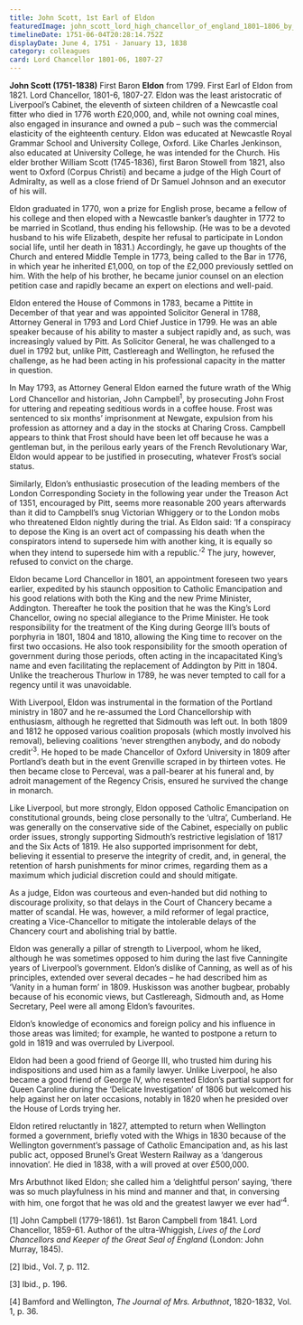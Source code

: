 ```yaml
---
title: John Scott, 1st Earl of Eldon
featuredImage: john_scott_lord_high_chancellor_of_england_1801–1806_by_william_cowen.jpg
timelineDate: 1751-06-04T20:28:14.752Z
displayDate: June 4, 1751 - January 13, 1838
category: colleagues
card: Lord Chancellor 1801-06, 1807-27
---
```

**John Scott (1751-1838)** First Baron **Eldon** from 1799. First Earl of Eldon from 1821. Lord Chancellor, 1801-6, 1807-27. Eldon was the least aristocratic of Liverpool’s Cabinet, the eleventh of sixteen children of a Newcastle coal fitter who died in 1776 worth £20,000, and, while not owning coal mines, also engaged in insurance and owned a pub – such was the commercial elasticity of the eighteenth century. Eldon was educated at Newcastle Royal Grammar School and University College, Oxford. Like Charles Jenkinson, also educated at University College, he was intended for the Church. His elder brother William Scott (1745-1836), first Baron Stowell from 1821, also went to Oxford (Corpus Christi) and became a judge of the High Court of Admiralty, as well as a close friend of Dr Samuel Johnson and an executor of his will. 

Eldon graduated in 1770, won a prize for English prose, became a fellow of his college and then eloped with a Newcastle banker’s daughter in 1772 to be married in Scotland, thus ending his fellowship. (He was to be a devoted husband to his wife Elizabeth, despite her refusal to participate in London social life, until her death in 1831.) Accordingly, he gave up thoughts of the Church and entered Middle Temple in 1773, being called to the Bar in 1776, in which year he inherited £1,000, on top of the £2,000 previously settled on him. With the help of his brother, he became junior counsel on an election petition case and rapidly became an expert on elections and well-paid. 

Eldon entered the House of Commons in 1783, became a Pittite in December of that year and was appointed Solicitor General in 1788, Attorney General in 1793 and Lord Chief Justice in 1799. He was an able speaker because of his ability to master a subject rapidly and, as such, was increasingly valued by Pitt. As Solicitor General, he was challenged to a duel in 1792 but, unlike Pitt, Castlereagh and Wellington, he refused the challenge, as he had been acting in his professional capacity in the matter in question.

In May 1793, as Attorney General Eldon earned the future wrath of the Whig Lord Chancellor and historian, John Campbell<sup>1</sup>,  by prosecuting John Frost for uttering and repeating seditious words in a coffee house. Frost was sentenced to six months’ imprisonment at Newgate, expulsion from his profession as attorney and a day in the stocks at Charing Cross. Campbell appears to think that Frost should have been let off because he was a gentleman but, in the perilous early years of the French Revolutionary War, Eldon would appear to be justified in prosecuting, whatever Frost’s social status. 

Similarly, Eldon’s enthusiastic prosecution of the leading members of the London Corresponding Society in the following year under the Treason Act of 1351, encouraged by Pitt, seems more reasonable 200 years afterwards than it did to Campbell’s snug Victorian Whiggery or to the London mobs who threatened Eldon nightly during the trial. As Eldon said: ‘If a conspiracy to depose the King is an overt act of compassing his death when the conspirators intend to supersede him with another king, it is equally so when they intend to supersede him with a republic.’<sup>2</sup>  The jury, however, refused to convict on the charge.

Eldon became Lord Chancellor in 1801, an appointment foreseen two years earlier, expedited by his staunch opposition to Catholic Emancipation and his good relations with both the King and the new Prime Minister, Addington. Thereafter he took the position that he was the King’s Lord Chancellor, owing no special allegiance to the Prime Minister. He took responsibility for the treatment of the King during George III’s bouts of porphyria in 1801, 1804 and 1810, allowing the King time to recover on the first two occasions. He also took responsibility for the smooth operation of government during those periods, often acting in the incapacitated King’s name and even facilitating the replacement of Addington by Pitt in 1804. Unlike the treacherous Thurlow in 1789, he was never tempted to call for a regency until it was unavoidable. 

With Liverpool, Eldon was instrumental in the formation of the Portland ministry in 1807 and he re-assumed the Lord Chancellorship with enthusiasm, although he regretted that Sidmouth was left out. In both 1809 and 1812 he opposed various coalition proposals (which mostly involved his removal), believing coalitions ‘never strengthen anybody, and do nobody credit’<sup>3</sup>.  He hoped to be made Chancellor of Oxford University in 1809 after Portland’s death but in the event Grenville scraped in by thirteen votes. He then became close to Perceval, was a pall-bearer at his funeral and, by adroit management of the Regency Crisis, ensured he survived the change in monarch.

Like Liverpool, but more strongly, Eldon opposed Catholic Emancipation on constitutional grounds, being close personally to the ‘ultra’, Cumberland. He was generally on the conservative side of the Cabinet, especially on public order issues, strongly supporting Sidmouth’s restrictive legislation of 1817 and the Six Acts of 1819. He also supported imprisonment for debt, believing it essential to preserve the integrity of credit, and, in general, the retention of harsh punishments for minor crimes, regarding them as a maximum which judicial discretion could and should mitigate. 

As a judge, Eldon was courteous and even-handed but did nothing to discourage prolixity, so that delays in the Court of Chancery became a matter of scandal. He was, however, a mild reformer of legal practice, creating a Vice-Chancellor to mitigate the intolerable delays of the Chancery court and abolishing trial by battle.

Eldon was generally a pillar of strength to Liverpool, whom he liked, although he was sometimes opposed to him during the last five Canningite years of Liverpool’s government. Eldon’s dislike of Canning, as well as of his principles, extended over several decades – he had described him as ‘Vanity in a human form’ in 1809. Huskisson was another bugbear, probably because of his economic views, but Castlereagh, Sidmouth and, as Home Secretary, Peel were all among Eldon’s favourites. 

Eldon’s knowledge of economics and foreign policy and his influence in those areas was limited; for example, he wanted to postpone a return to gold in 1819 and was overruled by Liverpool. 

Eldon had been a good friend of George III, who trusted him during his indispositions and used him as a family lawyer. Unlike Liverpool, he also became a good friend of George IV, who resented Eldon’s partial support for Queen Caroline during the ‘Delicate Investigation’ of 1806 but welcomed his help against her on later occasions, notably in 1820 when he presided over the House of Lords trying her.

Eldon retired reluctantly in 1827, attempted to return when Wellington formed a government, briefly voted with the Whigs in 1830 because of the Wellington government’s passage of Catholic Emancipation and, as his last public act, opposed Brunel’s Great Western Railway as a ‘dangerous innovation’. He died in 1838, with a will proved at over £500,000.

Mrs Arbuthnot liked Eldon; she called him a ‘delightful person’ saying, ‘there was so much playfulness in his mind and manner and that, in conversing with him, one forgot that he was old and the greatest lawyer we ever had’<sup>4</sup>.

\[1] John Campbell (1779-1861). 1st Baron Campbell from 1841. Lord Chancellor, 1859-61. Author of the ultra-Whiggish, *Lives of the Lord Chancellors and Keeper of the Great Seal of England* (London: John Murray, 1845).

\[2] Ibid., Vol. 7, p. 112.

\[3] Ibid., p. 196.

\[4] Bamford and Wellington, *The Journal of Mrs. Arbuthnot*, 1820-1832, Vol. 1, p. 36.